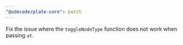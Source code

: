 ```yaml
---
"@udecode/plate-core": patch
---
```


Fix the issue where the `toggleNodeType` function does not work when passing `at`.
